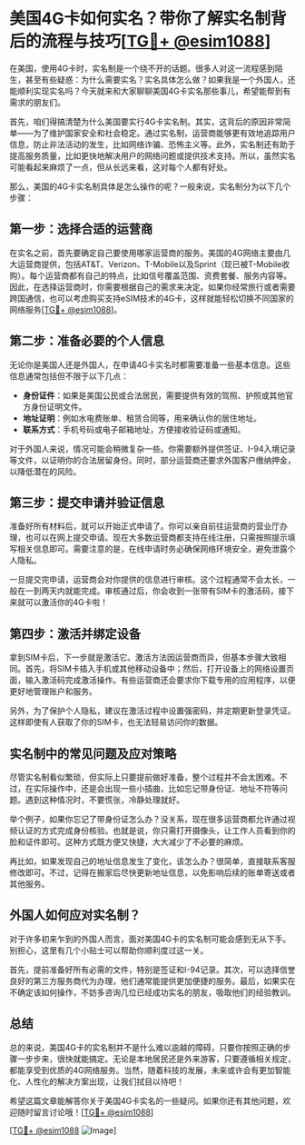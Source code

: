 # 美国4G卡如何实名？带你了解实名制背后的流程与技巧[[TG💪+ @esim1088](https://t.me/s/esim1088)]

在美国，使用4G卡时，实名制是一个绕不开的话题。很多人对这一流程感到陌生，甚至有些疑惑：为什么需要实名？实名具体怎么做？如果我是一个外国人，还能顺利实现实名吗？今天就来和大家聊聊美国4G卡实名那些事儿，希望能帮到有需求的朋友们。

首先，咱们得搞清楚为什么美国要实行4G卡实名制。其实，这背后的原因非常简单——为了维护国家安全和社会稳定。通过实名制，运营商能够更有效地追踪用户信息，防止非法活动的发生，比如网络诈骗、恐怖主义等。此外，实名制还有助于提高服务质量，比如更快地解决用户的网络问题或提供技术支持。所以，虽然实名可能看起来麻烦了一点，但从长远来看，这对每个人都有好处。

那么，美国的4G卡实名制具体是怎么操作的呢？一般来说，实名制分为以下几个步骤：

## 第一步：选择合适的运营商

在实名之前，首先要确定自己要使用哪家运营商的服务。美国的4G网络主要由几大运营商提供，包括AT&T、Verizon、T-Mobile以及Sprint（现已被T-Mobile收购）。每个运营商都有自己的特点，比如信号覆盖范围、资费套餐、服务内容等。因此，在选择运营商时，你需要根据自己的需求来决定。如果你经常旅行或者需要跨国通信，也可以考虑购买支持eSIM技术的4G卡，这样就能轻松切换不同国家的网络服务[[TG💪+ @esim1088](https://t.me/s/esim1088)]。

## 第二步：准备必要的个人信息

无论你是美国人还是外国人，在申请4G卡实名时都需要准备一些基本信息。这些信息通常包括但不限于以下几点：

- **身份证件**：如果是美国公民或合法居民，需要提供有效的驾照、护照或其他官方身份证明文件。
- **地址证明**：例如水电费账单、租赁合同等，用来确认你的居住地址。
- **联系方式**：手机号码或电子邮箱地址，方便接收验证码或通知。

对于外国人来说，情况可能会稍微复杂一些。你需要额外提供签证、I-94入境记录等文件，以证明你的合法居留身份。同时，部分运营商还要求外国客户缴纳押金，以降低潜在的风险。

## 第三步：提交申请并验证信息

准备好所有材料后，就可以开始正式申请了。你可以亲自前往运营商的营业厅办理，也可以在网上提交申请。现在大多数运营商都支持在线注册，只需按照提示填写相关信息即可。需要注意的是，在线申请时务必确保网络环境安全，避免泄露个人隐私。

一旦提交完申请，运营商会对你提供的信息进行审核。这个过程通常不会太长，一般在一到两天内就能完成。审核通过后，你会收到一张带有SIM卡的激活码，接下来就可以激活你的4G卡啦！

## 第四步：激活并绑定设备

拿到SIM卡后，下一步就是激活它。激活方法因运营商而异，但基本步骤大致相同。首先，将SIM卡插入手机或其他移动设备中；然后，打开设备上的网络设置页面，输入激活码完成激活操作。有些运营商还会要求你下载专用的应用程序，以便更好地管理账户和服务。

另外，为了保护个人隐私，建议在激活过程中设置强密码，并定期更新登录凭证。这样即使有人获取了你的SIM卡，也无法轻易访问你的数据。

## 实名制中的常见问题及应对策略

尽管实名制看似繁琐，但实际上只要提前做好准备，整个过程并不会太困难。不过，在实际操作中，还是会出现一些小插曲，比如忘记带身份证、地址不符等问题。遇到这种情况时，不要慌张，冷静处理就好。

举个例子，如果你忘记了带身份证怎么办？没关系，现在很多运营商都允许通过视频认证的方式完成身份核验。也就是说，你只需打开摄像头，让工作人员看到你的脸和证件即可。这种方式既方便又快捷，大大减少了不必要的麻烦。

再比如，如果发现自己的地址信息发生了变化，该怎么办？很简单，直接联系客服修改即可。不过，记得在搬家后尽快更新地址信息，以免影响后续的账单寄送或者其他服务。

## 外国人如何应对实名制？

对于许多初来乍到的外国人而言，面对美国4G卡的实名制可能会感到无从下手。别担心，这里有几个小贴士可以帮助你顺利度过这一关。

首先，提前准备好所有必需的文件，特别是签证和I-94记录。其次，可以选择信誉良好的第三方服务商代为办理，他们通常能提供更加便捷的服务。最后，如果实在不确定该如何操作，不妨多咨询几位已经成功实名的朋友，吸取他们的经验教训。

## 总结

总的来说，美国4G卡的实名制并不是什么难以逾越的障碍，只要你按照正确的步骤一步步来，很快就能搞定。无论是本地居民还是外来游客，只要遵循相关规定，都能享受到优质的4G网络服务。当然，随着科技的发展，未来或许会有更加智能化、人性化的解决方案出现，让我们拭目以待吧！

希望这篇文章能解答你关于美国4G卡实名的一些疑问。如果你还有其他问题，欢迎随时留言讨论哦！[[TG💪+ @esim1088](https://t.me/s/esim1088)] 

[[TG💪+ @esim1088](https://t.me/s/esim1088) ![Image](https://i.postimg.cc/4NQfJmqS/Snipaste-2025-05-13-00-14-12.png)]